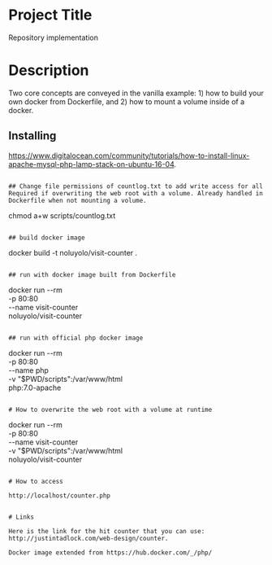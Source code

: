 # Project Title

Repository implementation

# Description
Two core concepts are conveyed in the vanilla example: 1) how to build your own docker from Dockerfile, and 2) how to mount a volume inside of a docker.


## Installing

https://www.digitalocean.com/community/tutorials/how-to-install-linux-apache-mysql-php-lamp-stack-on-ubuntu-16-04.

```

## Change file permissions of countlog.txt to add write access for all
Required if overwriting the web root with a volume. Already handled in Dockerfile when not mounting a volume.
```
chmod a+w scripts/countlog.txt
```

## build docker image
```
docker build -t noluyolo/visit-counter .
```

## run with docker image built from Dockerfile
```
docker run --rm \
  -p 80:80 \
  --name visit-counter \
  noluyolo/visit-counter
```

## run with official php docker image
```
docker run --rm \
  -p 80:80 \
  --name php \
  -v "$PWD/scripts":/var/www/html \
  php:7.0-apache
```

# How to overwrite the web root with a volume at runtime
```
docker run --rm \
  -p 80:80 \
  --name visit-counter \
  -v "$PWD/scripts":/var/www/html \
  noluyolo/visit-counter
```

# How to access

http://localhost/counter.php

 
# Links
 
Here is the link for the hit counter that you can use: http://justintadlock.com/web-design/counter.

Docker image extended from https://hub.docker.com/_/php/
